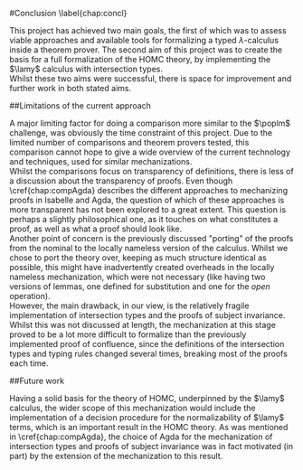 #Conclusion
\label{chap:concl}

This project has achieved two main goals, the first of which was to assess viable approaches and available tools for formalizing a typed $\lambda$-calculus inside a theorem prover. The second aim of this project was to create the basis for a full formalization of the HOMC theory, by implementing the $\lamy$ calculus with intersection types.    
Whilst these two aims were successful, there is space for improvement and further work in both stated aims.

##Limitations of the current approach

A major limiting factor for doing a comparison more similar to the $\poplm$ challenge, was obviously the time constraint of this project. Due to the limited number of comparisons and theorem provers tested, this comparison cannot hope to give a wide overview of the current technology and techniques, used for similar mechanizations.    
Whilst the comparisons focus on transparency of definitions, there is less of a discussion about the transparency of proofs. Even though \cref{chap:compAgda} describes the different approaches to mechanizing proofs in Isabelle and Agda, the question of which of these approaches is more transparent has not been explored to a great extent. This question is perhaps a slightly philosophical one, as it touches on what constitutes a proof, as well as what a proof should look like.     
Another point of concern is the previously discussed "porting" of the proofs from the nominal to the locally nameless version of the calculus. Whilst we chose to port the theory over, keeping as much structure identical as possible, this might have inadvertently created overheads in the locally nameless mechanization, which were not necessary (like having two versions of lemmas, one defined for substitution and one for the _open_ operation).   
However, the main drawback, in our view, is the relatively fragile implementation of intersection types and the proofs of subject invariance. Whilst this was not discussed at length, the mechanization at this stage proved to be a lot more difficult to formalize than the previously implemented proof of confluence, since the definitions of the intersection types and typing rules changed several times, breaking most of the proofs each time.    


##Future work

Having a solid basis for the theory of HOMC, underpinned by the $\lamy$ calculus, the wider scope of this mechanization would include the implementation of a decision procedure for the normalizability of $\lamy$ terms, which is an important result in the HOMC theory. As was mentioned in \cref{chap:compAgda}, the choice of Agda for the mechanization of intersection types and proofs of subject invariance was in fact motivated (in part) by the extension of the mechanization to this result.
